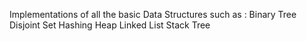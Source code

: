 Implementations of all the basic Data Structures such as :
Binary Tree
Disjoint Set
Hashing
Heap
Linked List
Stack
Tree
